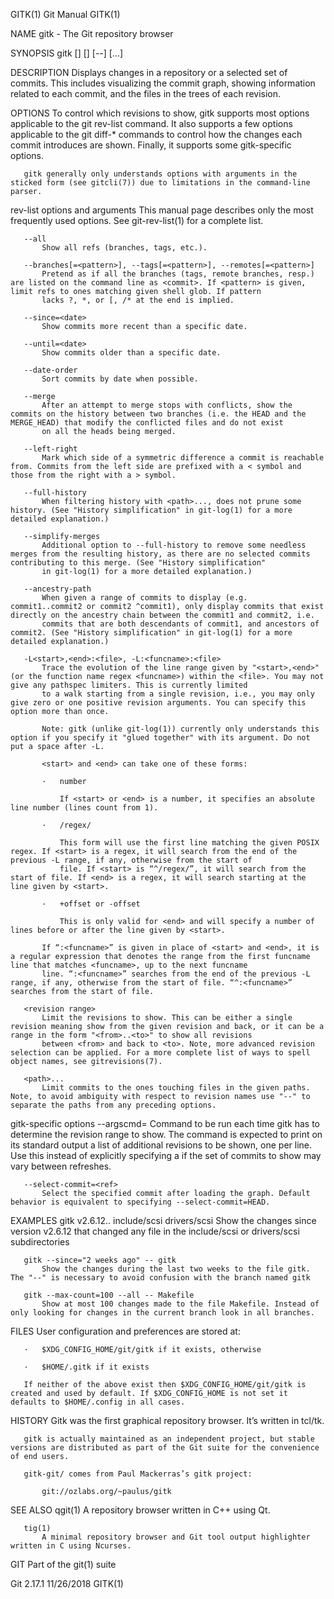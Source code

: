 GITK(1)                                                                                       Git Manual                                                                                       GITK(1)

NAME
       gitk - The Git repository browser

SYNOPSIS
       gitk [<options>] [<revision range>] [--] [<path>...]

DESCRIPTION
       Displays changes in a repository or a selected set of commits. This includes visualizing the commit graph, showing information related to each commit, and the files in the trees of each
       revision.

OPTIONS
       To control which revisions to show, gitk supports most options applicable to the git rev-list command. It also supports a few options applicable to the git diff-* commands to control how the
       changes each commit introduces are shown. Finally, it supports some gitk-specific options.

       gitk generally only understands options with arguments in the sticked form (see gitcli(7)) due to limitations in the command-line parser.

   rev-list options and arguments
       This manual page describes only the most frequently used options. See git-rev-list(1) for a complete list.

       --all
           Show all refs (branches, tags, etc.).

       --branches[=<pattern>], --tags[=<pattern>], --remotes[=<pattern>]
           Pretend as if all the branches (tags, remote branches, resp.) are listed on the command line as <commit>. If <pattern> is given, limit refs to ones matching given shell glob. If pattern
           lacks ?, *, or [, /* at the end is implied.

       --since=<date>
           Show commits more recent than a specific date.

       --until=<date>
           Show commits older than a specific date.

       --date-order
           Sort commits by date when possible.

       --merge
           After an attempt to merge stops with conflicts, show the commits on the history between two branches (i.e. the HEAD and the MERGE_HEAD) that modify the conflicted files and do not exist
           on all the heads being merged.

       --left-right
           Mark which side of a symmetric difference a commit is reachable from. Commits from the left side are prefixed with a < symbol and those from the right with a > symbol.

       --full-history
           When filtering history with <path>..., does not prune some history. (See "History simplification" in git-log(1) for a more detailed explanation.)

       --simplify-merges
           Additional option to --full-history to remove some needless merges from the resulting history, as there are no selected commits contributing to this merge. (See "History simplification"
           in git-log(1) for a more detailed explanation.)

       --ancestry-path
           When given a range of commits to display (e.g.  commit1..commit2 or commit2 ^commit1), only display commits that exist directly on the ancestry chain between the commit1 and commit2, i.e.
           commits that are both descendants of commit1, and ancestors of commit2. (See "History simplification" in git-log(1) for a more detailed explanation.)

       -L<start>,<end>:<file>, -L:<funcname>:<file>
           Trace the evolution of the line range given by "<start>,<end>" (or the function name regex <funcname>) within the <file>. You may not give any pathspec limiters. This is currently limited
           to a walk starting from a single revision, i.e., you may only give zero or one positive revision arguments. You can specify this option more than once.

           Note: gitk (unlike git-log(1)) currently only understands this option if you specify it "glued together" with its argument. Do not put a space after -L.

           <start> and <end> can take one of these forms:

           ·   number

               If <start> or <end> is a number, it specifies an absolute line number (lines count from 1).

           ·   /regex/

               This form will use the first line matching the given POSIX regex. If <start> is a regex, it will search from the end of the previous -L range, if any, otherwise from the start of
               file. If <start> is “^/regex/”, it will search from the start of file. If <end> is a regex, it will search starting at the line given by <start>.

           ·   +offset or -offset

               This is only valid for <end> and will specify a number of lines before or after the line given by <start>.

           If “:<funcname>” is given in place of <start> and <end>, it is a regular expression that denotes the range from the first funcname line that matches <funcname>, up to the next funcname
           line. “:<funcname>” searches from the end of the previous -L range, if any, otherwise from the start of file. “^:<funcname>” searches from the start of file.

       <revision range>
           Limit the revisions to show. This can be either a single revision meaning show from the given revision and back, or it can be a range in the form "<from>..<to>" to show all revisions
           between <from> and back to <to>. Note, more advanced revision selection can be applied. For a more complete list of ways to spell object names, see gitrevisions(7).

       <path>...
           Limit commits to the ones touching files in the given paths. Note, to avoid ambiguity with respect to revision names use "--" to separate the paths from any preceding options.

   gitk-specific options
       --argscmd=<command>
           Command to be run each time gitk has to determine the revision range to show. The command is expected to print on its standard output a list of additional revisions to be shown, one per
           line. Use this instead of explicitly specifying a <revision range> if the set of commits to show may vary between refreshes.

       --select-commit=<ref>
           Select the specified commit after loading the graph. Default behavior is equivalent to specifying --select-commit=HEAD.

EXAMPLES
       gitk v2.6.12.. include/scsi drivers/scsi
           Show the changes since version v2.6.12 that changed any file in the include/scsi or drivers/scsi subdirectories

       gitk --since="2 weeks ago" -- gitk
           Show the changes during the last two weeks to the file gitk. The "--" is necessary to avoid confusion with the branch named gitk

       gitk --max-count=100 --all -- Makefile
           Show at most 100 changes made to the file Makefile. Instead of only looking for changes in the current branch look in all branches.

FILES
       User configuration and preferences are stored at:

       ·   $XDG_CONFIG_HOME/git/gitk if it exists, otherwise

       ·   $HOME/.gitk if it exists

       If neither of the above exist then $XDG_CONFIG_HOME/git/gitk is created and used by default. If $XDG_CONFIG_HOME is not set it defaults to $HOME/.config in all cases.

HISTORY
       Gitk was the first graphical repository browser. It’s written in tcl/tk.

       gitk is actually maintained as an independent project, but stable versions are distributed as part of the Git suite for the convenience of end users.

       gitk-git/ comes from Paul Mackerras’s gitk project:

           git://ozlabs.org/~paulus/gitk

SEE ALSO
       qgit(1)
           A repository browser written in C++ using Qt.

       tig(1)
           A minimal repository browser and Git tool output highlighter written in C using Ncurses.

GIT
       Part of the git(1) suite

Git 2.17.1                                                                                    11/26/2018                                                                                       GITK(1)
